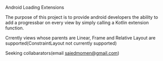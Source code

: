 Android Loading Extensions

The purpose of this project is to provide android developers the ability to add a progressbar on every view by simply calling a Kotlin extension function.

Crrently views whose parents are Linear, Frame and Relative Layout are supported(ConstraintLayout not currently supported)

Seeking collabarators(email saiedmomen@gmail.com)
